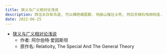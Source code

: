 ```yaml
---
title: 狭义与广义相对论浅说
description: 西当太白有鸟道, 可以横绝峨眉巅. 地崩山摧壮士死, 然后天梯石栈相钩连.
date: 2022-06-25
---
```


- [狭义与广义相对论浅说](https://book.douban.com/subject/1707050/)
  - 作者: 阿尔伯特·爱因斯坦
  - 原作名: Relatioity, The Special And The General Theory
